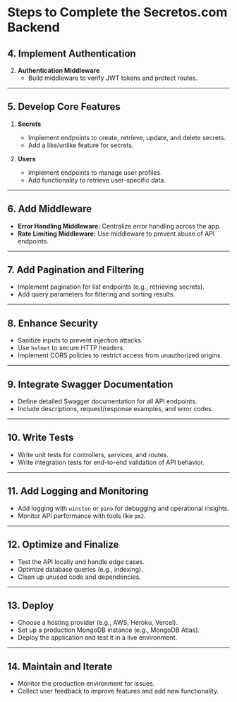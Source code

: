 # Steps to Complete the Secretos.com Backend

## **4. Implement Authentication**

2. **Authentication Middleware**
   - Build middleware to verify JWT tokens and protect routes.

---

## **5. Develop Core Features**

1. **Secrets**

   - Implement endpoints to create, retrieve, update, and delete secrets.
   - Add a like/unlike feature for secrets.

2. **Users**
   - Implement endpoints to manage user profiles.
   - Add functionality to retrieve user-specific data.

---

## **6. Add Middleware**

- **Error Handling Middleware:** Centralize error handling across the app.
- **Rate Limiting Middleware:** Use middleware to prevent abuse of API endpoints.

---

## **7. Add Pagination and Filtering**

- Implement pagination for list endpoints (e.g., retrieving secrets).
- Add query parameters for filtering and sorting results.

---

## **8. Enhance Security**

- Sanitize inputs to prevent injection attacks.
- Use `helmet` to secure HTTP headers.
- Implement CORS policies to restrict access from unauthorized origins.

---

## **9. Integrate Swagger Documentation**

- Define detailed Swagger documentation for all API endpoints.
- Include descriptions, request/response examples, and error codes.

---

## **10. Write Tests**

- Write unit tests for controllers, services, and routes.
- Write integration tests for end-to-end validation of API behavior.

---

## **11. Add Logging and Monitoring**

- Add logging with `winston` or `pino` for debugging and operational insights.
- Monitor API performance with tools like `pm2`.

---

## **12. Optimize and Finalize**

- Test the API locally and handle edge cases.
- Optimize database queries (e.g., indexing).
- Clean up unused code and dependencies.

---

## **13. Deploy**

- Choose a hosting provider (e.g., AWS, Heroku, Vercel).
- Set up a production MongoDB instance (e.g., MongoDB Atlas).
- Deploy the application and test it in a live environment.

---

## **14. Maintain and Iterate**

- Monitor the production environment for issues.
- Collect user feedback to improve features and add new functionality.
